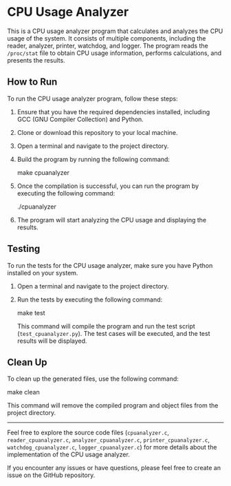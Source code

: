 # CPU Usage Analyzer

This is a CPU usage analyzer program that calculates and analyzes the CPU usage of the system. It consists of multiple components, including the reader, analyzer, printer, watchdog, and logger. The program reads the `/proc/stat` file to obtain CPU usage information, performs calculations, and presents the results.

## How to Run

To run the CPU usage analyzer program, follow these steps:

1. Ensure that you have the required dependencies installed, including GCC (GNU Compiler Collection) and Python.

2. Clone or download this repository to your local machine.

3. Open a terminal and navigate to the project directory.

4. Build the program by running the following command:

   make cpuanalyzer

5. Once the compilation is successful, you can run the program by executing the following command:

   ./cpuanalyzer

6. The program will start analyzing the CPU usage and displaying the results.

## Testing

To run the tests for the CPU usage analyzer, make sure you have Python installed on your system.

1. Open a terminal and navigate to the project directory.

2. Run the tests by executing the following command:

   make test

   This command will compile the program and run the test script (`test_cpuanalyzer.py`). The test cases will be executed, and the test results will be displayed.

## Clean Up

To clean up the generated files, use the following command:

make clean

This command will remove the compiled program and object files from the project directory.

---

Feel free to explore the source code files (`cpuanalyzer.c`, `reader_cpuanalyzer.c`, `analyzer_cpuanalyzer.c`, `printer_cpuanalyzer.c`, `watchdog_cpuanalyzer.c`, `logger_cpuanalyzer.c`) for more details about the implementation of the CPU usage analyzer.

If you encounter any issues or have questions, please feel free to create an issue on the GitHub repository.
